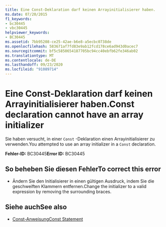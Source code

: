 ```yaml
---
title: Eine Const-Deklaration darf keinen Arrayinitialisierer haben.
ms.date: 07/20/2015
f1_keywords:
- bc30445
- vbc30445
helpviewer_keywords:
- BC30445
ms.assetid: 7bb95208-ce25-42ae-b6e8-a5ecbc0738de
ms.openlocfilehash: 583671af7fd83e9ab12fcd178ce6ad943d0acec7
ms.sourcegitcommit: bf5c5850654187705bc94cc40ebfb62fe346ab02
ms.translationtype: MT
ms.contentlocale: de-DE
ms.lasthandoff: 09/23/2020
ms.locfileid: "91089714"
---
```

# <a name="const-declaration-cannot-have-an-array-initializer"></a><span data-ttu-id="096d4-102">Eine Const-Deklaration darf keinen Arrayinitialisierer haben.</span><span class="sxs-lookup"><span data-stu-id="096d4-102">Const declaration cannot have an array initializer</span></span>

<span data-ttu-id="096d4-103">Sie haben versucht, in einer `Const` -Deklaration einen Arrayinitialisierer zu verwenden.</span><span class="sxs-lookup"><span data-stu-id="096d4-103">You attempted to use an array initializer in a `Const` declaration.</span></span>  
  
 <span data-ttu-id="096d4-104">**Fehler-ID:** BC30445</span><span class="sxs-lookup"><span data-stu-id="096d4-104">**Error ID:** BC30445</span></span>  
  
## <a name="to-correct-this-error"></a><span data-ttu-id="096d4-105">So beheben Sie diesen Fehler</span><span class="sxs-lookup"><span data-stu-id="096d4-105">To correct this error</span></span>  
  
- <span data-ttu-id="096d4-106">Ändern Sie den Initialisierer in einen gültigen Ausdruck, indem Sie die geschweiften Klammern entfernen.</span><span class="sxs-lookup"><span data-stu-id="096d4-106">Change the initializer to a valid expression by removing the surrounding braces.</span></span>  
  
## <a name="see-also"></a><span data-ttu-id="096d4-107">Siehe auch</span><span class="sxs-lookup"><span data-stu-id="096d4-107">See also</span></span>

- [<span data-ttu-id="096d4-108">Const-Anweisung</span><span class="sxs-lookup"><span data-stu-id="096d4-108">Const Statement</span></span>](../language-reference/statements/const-statement.md)
